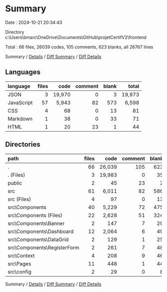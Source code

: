 # Summary

Date : 2024-10-21 20:34:43

Directory c:\\Users\\bmarc\\OneDrive\\Documents\\GitHub\\projetCertifV2\\frontend

Total : 66 files,  26039 codes, 105 comments, 623 blanks, all 26767 lines

Summary / [Details](details.md) / [Diff Summary](diff.md) / [Diff Details](diff-details.md)

## Languages
| language | files | code | comment | blank | total |
| :--- | ---: | ---: | ---: | ---: | ---: |
| JSON | 3 | 19,970 | 0 | 3 | 19,973 |
| JavaScript | 57 | 5,943 | 82 | 573 | 6,598 |
| CSS | 4 | 68 | 0 | 13 | 81 |
| Markdown | 1 | 38 | 0 | 33 | 71 |
| HTML | 1 | 20 | 23 | 1 | 44 |

## Directories
| path | files | code | comment | blank | total |
| :--- | ---: | ---: | ---: | ---: | ---: |
| . | 66 | 26,039 | 105 | 623 | 26,767 |
| . (Files) | 3 | 19,983 | 0 | 35 | 20,018 |
| public | 2 | 45 | 23 | 2 | 70 |
| src | 61 | 6,011 | 82 | 586 | 6,679 |
| src (Files) | 4 | 97 | 0 | 13 | 110 |
| src\\Components | 40 | 5,229 | 72 | 475 | 5,776 |
| src\\Components (Files) | 22 | 2,628 | 51 | 324 | 3,003 |
| src\\Components\\Banner | 2 | 147 | 7 | 29 | 183 |
| src\\Components\\Dashboard | 12 | 2,064 | 6 | 49 | 2,119 |
| src\\Components\\DataGrid | 2 | 129 | 1 | 25 | 155 |
| src\\Components\\RegisterForm | 2 | 261 | 7 | 48 | 316 |
| src\\Context | 4 | 208 | 9 | 46 | 263 |
| src\\Pages | 11 | 448 | 1 | 44 | 493 |
| src\\config | 2 | 29 | 0 | 8 | 37 |

Summary / [Details](details.md) / [Diff Summary](diff.md) / [Diff Details](diff-details.md)